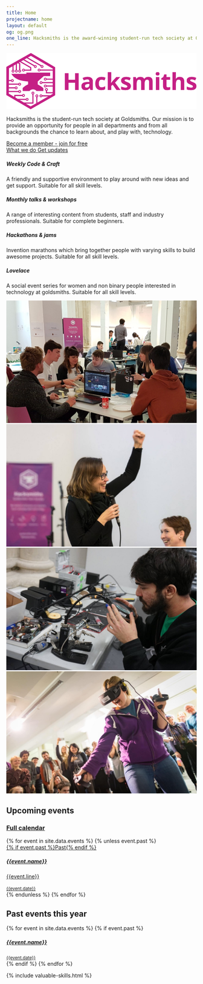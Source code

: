 ```yaml
---
title: Home
projectname: home
layout: default
og: og.png
one_line: Hacksmiths is the award-winning student-run tech society at Goldsmiths, University of London.
---
```


<section class="switchable feature-large bg--secondary hero">
    <div class="container">
        <div class="row">
            <div class="col-sm-6 col-md-5">
                <div class="switchable__text">
                    <img src="/assets/img/logo-hacksmiths.svg" alt="Hacksmiths Logo">
                    <p class="lead"> Hacksmiths is the student-run tech society at Goldsmiths. Our mission is to provide an opportunity for people in all departments and from all backgrounds the chance to learn about, and play with, technology. </p>
                    <a class="btn btn--sm btn--primary type--uppercase" href="/join"> <span class="btn__text">Become a member - join for free</span> </a>
                    <br>
                    <a href="//www.youtube.com/watch?v=pkHNc2wiNxI" class="btn btn--sm type--uppercase" data-lity>
                        <i class="socicon icon socicon-youtube"></i>
                        <span>What we do</span>
                    </a>
                    <a href="https://m.me/smithsbot" class="btn btn--sm type--uppercase" target="_blank">
                        <i class="socicon icon socicon-messenger"></i>
                        <span>Get updates</span>
                    </a>
                </div>
            </div>
            <div class="col-sm-6">
                <div class="boxed boxed--lg boxed--border">
                    <div class="feature feature-2">
                        <div class="feature__body">
                            <h5>Weekly Code &amp; Craft</h5>
                            <p>A friendly and supportive environment to play around with new ideas and get support. Suitable for all skill levels.<br></p>
                        </div>
                    </div>
                    <div class="feature feature-2">
                        <div class="feature__body">
                            <h5>Monthly talks &amp; workshops</h5>
                            <p> A range of interesting content from students, staff and industry professionals. Suitable for complete beginners.</p>
                        </div>
                    </div>
                    <div class="feature feature-2">
                        <div class="feature__body">
                            <h5>Hackathons &amp; jams</h5>
                            <p>Invention marathons which bring together people with varying skills to build awesome projects. Suitable for all skill levels.</p>
                        </div>
                    </div>
                    <div class="feature feature-2">
                        <div class="feature__body">
                            <h5>Lovelace</h5>
                            <p>A social event series for women and non binary people interested in technology at goldsmiths. Suitable for all skill levels.</p>
                        </div>
                    </div>
                </div>
            </div>
        </div>
    </div>
</section>

<section class="highlights">
    <div class="container">
        <div class="row grid">
            <img src="/assets/img/highlights/team.jpg" alt="Team working together">
            <img src="/assets/img/highlights/phoenix.jpg" alt="Phoenix at Sex Tech Hack">
            <img src="/assets/img/highlights/panda.jpg" alt="Hacker working with electronics">
            <img src="/assets/img/highlights/vr.jpg" alt="Hacker using VR kit">
        </div>
    </div>
</section>

<section class="events">
    <div class="container">
        <div class="row">
            <h2>Upcoming events</h2>
            <h3 class="cal-cont"><a class="btn btn--sm type--uppercase btn--primary cal" href="https://calendar.google.com/calendar/embed?src=jellybabi.es_l70qvq3qcvbe4sci1pskevfu4c%40group.calendar.google.com&ctz=Europe/London">Full calendar</a></h3>
            {% for event in site.data.events %}
                {% unless event.past %}
                    <div class="col-sm-4 event-single">
                        <a {% unless event.url == "undefined" %} href="{{event.url}}" {% endunless %}>
                            <div class="feature feature-1">
                                <div class="feature__body boxed boxed--border">
                                    {% if event.past %}<span>Past</span>{% endif %}
                                    <h5>{{event.name}}</h5>
                                    <p>{{event.line}}</p>
                                    <small>{{event.date}}</small>
                                </div>
                            </div>
                        </a>
                    </div>
                {% endunless %}
            {% endfor %}
        </div>
        <div class="row">
            <h2>Past events this year</h2>
            {% for event in site.data.events %}
                {% if event.past %}
                    <div class="col-sm-4 event-single">
                        <a {% unless event.url == "undefined" %} href="{{event.url}}" {% endunless %}>
                            <div class="feature feature-1">
                                <div class="feature__body boxed boxed--border">
                                    <h5>{{event.name}}</h5>
                                    <small>{{event.date}}</small>
                                </div>
                            </div>
                        </a>
                    </div>
                {% endif %}
            {% endfor %}
        </div>
    </div>
</section>

{% include valuable-skills.html %}
